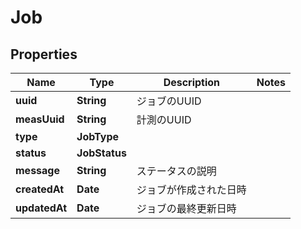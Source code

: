 

# Job


## Properties

| Name | Type | Description | Notes |
|------------ | ------------- | ------------- | -------------|
|**uuid** | **String** | ジョブのUUID |  |
|**measUuid** | **String** | 計測のUUID |  |
|**type** | **JobType** |  |  |
|**status** | **JobStatus** |  |  |
|**message** | **String** | ステータスの説明 |  |
|**createdAt** | **Date** | ジョブが作成された日時 |  |
|**updatedAt** | **Date** | ジョブの最終更新日時 |  |



